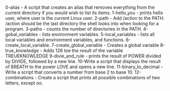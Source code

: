 0-alias - A script that creates an alias that removes everything from the current directory if you would wish to list its items.
1-hello_you - prints hello user, where user is the current Linux user.
2-path - Add /action to the PATH. /action should be the last directory the shell looks into when looking for a program.
3-paths - counts the number of directories in the PATH.
4-gobal_variables -  lists environment variables.
5-local_variables - lists all local variables and environment variables, and functions.
6-create_local_variable.
7-create_global_variable - Creates a global variable
8-true_knowledge - Adds 128 toe the result of the variable TREUEKNOWLEDGE
9-divie_and_rule - prints the result of POWER divided by DIVIDE, followed by a new line.
10-Write a script that displays the result of BREATH to the power LOVE and opens a new line.
11-binary_to_decimal -  Write a script that converts a number from base 2 to base 10.
12-combinations - Create a script that prints all possible combinations of two letters, except oo.
